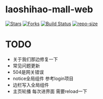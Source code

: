 # laoshihao-mall-web

[![Stars](https://img.shields.io/github/stars/CoderTonyChan/laoshihao-mall-web.svg?label=Stars&style=social)](https://github.com/CoderTonyChan/laoshihao-mall-web/stargazers)
[![Forks](https://img.shields.io/github/forks/CoderTonyChan/laoshihao-mall-web.svg?label=Forks&style=social)](https://github.com/CoderTonyChan/laoshihao-mall-web/network/members)
[![Build Status](https://travis-ci.org/CoderTonyChan/laoshihao-mall-web.svg?branch=master)](https://travis-ci.org/CoderTonyChan/laoshihao-mall-web)
[![repo-size](https://img.shields.io/github/repo-size/CoderTonyChan/laoshihao-mall-web.svg)]()


# TODO 
- 关于我们那边修复一下
- 常见问题更新
- 504是网关错误
- notice全局组件 参考login项目
- 边栏写入全局组件 
- 主页轮播 每次进界面 需要reload一下


